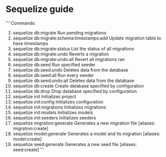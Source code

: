 # Sequelize guide

'''
Commands:
  1. sequelize db:migrate                        Run pending migrations
  2. sequelize db:migrate:schema:timestamps:add  Update migration table to have timestamps
  3. sequelize db:migrate:status                 List the status of all migrations
  4. sequelize db:migrate:undo                   Reverts a migration
  5. sequelize db:migrate:undo:all               Revert all migrations ran
  6. sequelize db:seed                           Run specified seeder
  7. sequelize db:seed:undo                      Deletes data from the database
  8. sequelize db:seed:all                       Run every seeder
  9. sequelize db:seed:undo:all                  Deletes data from the database
  10. sequelize db:create                         Create database specified by configuration
  11. sequelize db:drop                           Drop database specified by configuration
  12. sequelize init                              Initializes project
  13. sequelize init:config                       Initializes configuration
  14. sequelize init:migrations                   Initializes migrations
  15. sequelize init:models                       Initializes models
  16. sequelize init:seeders                      Initializes seeders
  17. sequelize migration:generate                Generates a new migration file      [aliases: migration:create]
  18. sequelize model:generate                    Generates a model and its migration [aliases: model:create]
  19. sequelize seed:generate                     Generates a new seed file           [aliases: seed:create]
'''